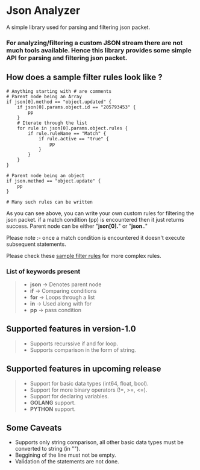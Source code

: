 # Json Analyzer
A simple library used for parsing and filtering json packet.

### For analyzing/filtering a custom JSON stream there are not much tools available. Hence this library provides some simple API for parsing and filtering json packet.

## How does a sample filter rules look like ?
```
# Anything starting with # are comments
# Parent node being an Array
if json[0].method == "object.updated" {
    if json[0].params.object.id == "205793453" {
        pp
    }
    # Iterate through the list
    for rule in json[0].params.object.rules {
        if rule.ruleName == "Match" {
            if rule.active == "true" {
                pp
            }
        }
    }
}

# Parent node being an object
if json.method == "object.update" {
	pp
}

# Many such rules can be written
```
    
As you can see above, you can write your own custom rules for filtering the json packet. if a match condition (pp) is encountered then it just returns success.
Parent node can be either "**json[0].**" or "**json.**."

Please note :- once a match condition is encountered it doesn't execute subsequent statements. 

Please check these [sample filter rules](https://github.com/ranjithum/Json-Analyzer/tree/master/sample-filter-rules) for more complex rules.

### List of keywords present 

> * **json**   -> Denotes parent node
> * **if**     -> Comparing conditions
> * **for**    -> Loops through a list
> * **in**     -> Used along with for
> * **pp**     -> pass condition

## Supported features in version-1.0

> * Supports recurssive if and for loop.
> * Supports comparison in the form of string.

## Supported features in upcoming release

> * Support for basic data types (int64, float, bool).
> * Support for more binary operators (!=, >=, <=).
> * Support for declaring variables.
> * **GOLANG** support.
> * **PYTHON** support.

## Some Caveats
* Supports only string comparison, all other basic data types must be converted to string (in "").
* Beggining of the line must not be empty.
* Validation of the statements are not done.
